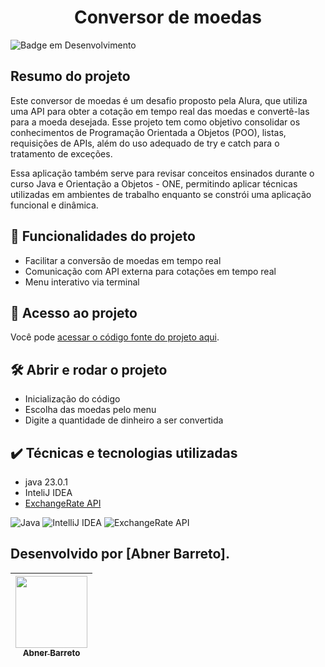 # <h1 align="center"> Conversor de moedas </h1>
![Badge em Desenvolvimento](http://img.shields.io/static/v1?label=STATUS&message=%20DESENVOLVIDO&color=GREEN&style=for-the-badge)

## Resumo do projeto
Este conversor de moedas é um desafio proposto pela Alura, que utiliza uma API para obter a cotação em tempo real das moedas e convertê-las para a moeda desejada. Esse projeto tem como objetivo consolidar os conhecimentos de Programação Orientada a Objetos (POO), listas, requisições de APIs, além do uso adequado de try e catch para o tratamento de exceções.

Essa aplicação também serve para revisar conceitos ensinados durante o curso Java e Orientação a Objetos - ONE, permitindo aplicar técnicas utilizadas em ambientes de trabalho enquanto se constrói uma aplicação funcional e dinâmica.

## 🔨 Funcionalidades do projeto

- Facilitar a conversão de moedas em tempo real
- Comunicação com API externa para cotações em tempo real
- Menu interativo via terminal


## 📁 Acesso ao projeto

Você pode [acessar o código fonte do projeto aqui]([https://github.com/AbnerBarretto/Conversor-de-Moedas-Challenge](https://github.com/AbnerBarretto/Conversor-de-Moeda-Challenge)).

## 🛠️ Abrir e rodar o projeto

- Inicialização do código
- Escolha das moedas pelo menu
- Digite a quantidade de dinheiro a ser convertida

## ✔️ Técnicas e tecnologias utilizadas

- java 23.0.1
- InteliJ IDEA
- [ExchangeRate API](https://www.exchangerate-api.com/)

![Java](https://img.shields.io/badge/java-%23ED8B00.svg?style=for-the-badge&logo=openjdk&logoColor=white)
![IntelliJ IDEA](https://img.shields.io/badge/IntelliJ%20IDEA-000000?style=for-the-badge&logo=intellij-idea&logoColor=white)
![ExchangeRate API](https://img.shields.io/badge/ExchangeRate%20API-red?style=for-the-badge)

## Desenvolvido por [Abner Barreto].

| [<img loading="lazy" src="https://avatars.githubusercontent.com/u/166763846?v=4" width=115><br><sub>Abner Barreto</sub>](https://github.com/AbnerBarretto) |
|:---:|
